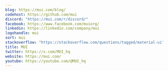 ```yaml
---
blog: https://mui.com/blog/
codehost: https://github.com/mui
discord: "https://mui.com/r/discord/"
facebook: https://www.facebook.com/muiorg/
linkedin: https://linkedin.com/company/mui
logohandle: mui
sort: mui
stackoverflow: "https://stackoverflow.com/questions/tagged/material-ui"
title: MUI
twitter: https://x.com/MUI_hq
website: https://mui.com/
youtube: https://youtube.com/@MUI_hq
---
```

